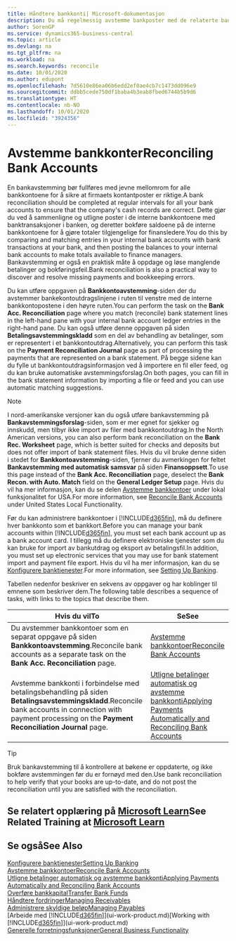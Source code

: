 ```yaml
---
title: Håndtere bankkonti| Microsoft-dokumentasjon
description: Du må regelmessig avstemme bankposter med de relaterte banktransaksjonene i bankkontiene.
author: SorenGP
ms.service: dynamics365-business-central
ms.topic: article
ms.devlang: na
ms.tgt_pltfrm: na
ms.workload: na
ms.search.keywords: reconcile
ms.date: 10/01/2020
ms.author: edupont
ms.openlocfilehash: 7d5610e86ea06b6edd2ef0ae4cb7c1473dd096e9
ms.sourcegitcommit: ddbb5cede750df1baba4b3eab8fbed6744b5b9d6
ms.translationtype: HT
ms.contentlocale: nb-NO
ms.lasthandoff: 10/01/2020
ms.locfileid: "3924356"
---
```

# <a name="reconciling-bank-accounts"></a><span data-ttu-id="3b30f-103">Avstemme bankkonter</span><span class="sxs-lookup"><span data-stu-id="3b30f-103">Reconciling Bank Accounts</span></span>

<span data-ttu-id="3b30f-104">En bankavstemming bør fullføres med jevne mellomrom for alle bankkontoene for å sikre at firmaets kontantposter er riktige.</span><span class="sxs-lookup"><span data-stu-id="3b30f-104">A bank reconciliation should be completed at regular intervals for all your bank accounts to ensure that the company's cash records are correct.</span></span> <span data-ttu-id="3b30f-105">Dette gjør du ved å sammenligne og utligne poster i de interne bankkontoene med banktransaksjoner i banken, og deretter bokføre saldoene på de interne bankkontoene for å gjøre totaler tilgjengelige for finansledere.</span><span class="sxs-lookup"><span data-stu-id="3b30f-105">You do this by comparing and matching entries in your internal bank accounts with bank transactions at your bank, and then posting the balances to your internal bank accounts to make totals available to finance managers.</span></span> <span data-ttu-id="3b30f-106">Bankavstemming er også en praktisk måte å oppdage og løse manglende betalinger og bokføringsfeil.</span><span class="sxs-lookup"><span data-stu-id="3b30f-106">Bank reconciliation is also a practical way to discover and resolve missing payments and bookkeeping errors.</span></span>

<span data-ttu-id="3b30f-107">Du kan utføre oppgaven på **Bankkontoavstemming**-siden der du avstemmer bankekontoutdragslinjene i ruten til venstre med de interne bankkontopostene i den høyre ruten.</span><span class="sxs-lookup"><span data-stu-id="3b30f-107">You can perform the task on the **Bank Acc. Reconciliation** page where you match (reconcile) bank statement lines in the left-hand pane with your internal bank account ledger entries in the right-hand pane.</span></span> <span data-ttu-id="3b30f-108">Du kan også utføre denne oppgaven på siden **Betalingsavstemmingskladd** som en del av behandling av betalinger, som er representert i et bankkontoutdrag.</span><span class="sxs-lookup"><span data-stu-id="3b30f-108">Alternatively, you can perform this task on the **Payment Reconciliation Journal** page as part of processing the payments that are represented on a bank statement.</span></span> <span data-ttu-id="3b30f-109">På begge sidene kan du fylle ut bankkontoutdragsinformasjon ved å importere en fil eller feed, og du kan bruke automatiske avstemmingsforslag.</span><span class="sxs-lookup"><span data-stu-id="3b30f-109">On both pages, you can fill in the bank statement information by importing a file or feed and you can use automatic matching suggestions.</span></span>

> [!NOTE]  
> <span data-ttu-id="3b30f-110">I nord-amerikanske versjoner kan du også utføre bankavstemming på **Bankavstemmingsforslag**-siden, som er mer egnet for sjekker og innskudd, men tilbyr ikke import av filer med bankkontoutdrag.</span><span class="sxs-lookup"><span data-stu-id="3b30f-110">In the North American versions, you can also perform bank reconciliation on the **Bank Rec. Worksheet** page, which is better suited for checks and deposits but does not offer import of bank statement files.</span></span> <span data-ttu-id="3b30f-111">Hvis du vil bruke denne siden i stedet for **Bankkontoavstemming**-siden, fjerner du avmerkingen for feltet **Bankavstemming med automatisk samsvar** på siden **Finansoppsett**.</span><span class="sxs-lookup"><span data-stu-id="3b30f-111">To use this page instead of the **Bank Acc. Reconciliation** page, deselect the **Bank Recon. with Auto. Match** field on the **General Ledger Setup** page.</span></span> <span data-ttu-id="3b30f-112">Hvis du vil ha mer informasjon, kan du se delen [Avstemme bankkontoer](LocalFunctionality/UnitedStates/how-to-reconcile-bank-accounts.md) under lokal funksjonalitet for USA.</span><span class="sxs-lookup"><span data-stu-id="3b30f-112">For more information, see [Reconcile Bank Accounts](LocalFunctionality/UnitedStates/how-to-reconcile-bank-accounts.md) under United States Local Functionality.</span></span>

<span data-ttu-id="3b30f-113">Før du kan administrere bankkontoer i [!INCLUDE[d365fin](includes/d365fin_md.md)], må du definere hver bankkonto som et bankkort.</span><span class="sxs-lookup"><span data-stu-id="3b30f-113">Before you can manage your bank accounts within [!INCLUDE[d365fin](includes/d365fin_md.md)], you must set each bank account up as a bank account card.</span></span> <span data-ttu-id="3b30f-114">I tillegg må du definere elektroniske tjenester som du kan bruke for import av bankutdrag og eksport av betalingsfil.</span><span class="sxs-lookup"><span data-stu-id="3b30f-114">In addition, you must set up electronic services that you may use for bank statement import and payment file export.</span></span> <span data-ttu-id="3b30f-115">Hvis du vil ha mer informasjon, kan du se [Konfigurere banktjenester](bank-setup-banking.md).</span><span class="sxs-lookup"><span data-stu-id="3b30f-115">For more information, see [Setting Up Banking](bank-setup-banking.md).</span></span>

<span data-ttu-id="3b30f-116">Tabellen nedenfor beskriver en sekvens av oppgaver og har koblinger til emnene som beskriver dem.</span><span class="sxs-lookup"><span data-stu-id="3b30f-116">The following table describes a sequence of tasks, with links to the topics that describe them.</span></span>

| <span data-ttu-id="3b30f-117">Hvis du vil</span><span class="sxs-lookup"><span data-stu-id="3b30f-117">To</span></span> | <span data-ttu-id="3b30f-118">Se</span><span class="sxs-lookup"><span data-stu-id="3b30f-118">See</span></span> |
| --- | --- |
| <span data-ttu-id="3b30f-119">Du avstemmer bankkontoer som en separat oppgave på siden **Bankkontoavstemming**.</span><span class="sxs-lookup"><span data-stu-id="3b30f-119">Reconcile bank accounts as a separate task on the **Bank Acc. Reconciliation** page.</span></span> |[<span data-ttu-id="3b30f-120">Avstemme bankkontoer</span><span class="sxs-lookup"><span data-stu-id="3b30f-120">Reconcile Bank Accounts</span></span>](bank-how-reconcile-bank-accounts-separately.md) |
| <span data-ttu-id="3b30f-121">Avstemme bankkonti i forbindelse med betalingsbehandling på siden **Betalingsavstemmingskladd**.</span><span class="sxs-lookup"><span data-stu-id="3b30f-121">Reconcile bank accounts in connection with payment processing on the **Payment Reconciliation Journal** page.</span></span> |[<span data-ttu-id="3b30f-122">Utligne betalinger automatisk og avstemme bankkonti</span><span class="sxs-lookup"><span data-stu-id="3b30f-122">Applying Payments Automatically and Reconciling Bank Accounts</span></span>](receivables-apply-payments-auto-reconcile-bank-accounts.md) |

> [!TIP]
> <span data-ttu-id="3b30f-123">Bruk bankavstemming til å kontrollere at bøkene er oppdaterte, og ikke bokføre avstemmingen før du er fornøyd med den.</span><span class="sxs-lookup"><span data-stu-id="3b30f-123">Use bank reconciliation to help verify that your books are up-to-date, and do not post the reconciliation until you are satisfied with the reconciliation.</span></span>

## <a name="see-related-training-at-microsoft-learn"></a><span data-ttu-id="3b30f-124">Se relatert opplæring på [Microsoft Learn](/learn/paths/reconcile-bank-accounts-dynamics-365-business-central/)</span><span class="sxs-lookup"><span data-stu-id="3b30f-124">See Related Training at [Microsoft Learn](/learn/paths/reconcile-bank-accounts-dynamics-365-business-central/)</span></span>

## <a name="see-also"></a><span data-ttu-id="3b30f-125">Se også</span><span class="sxs-lookup"><span data-stu-id="3b30f-125">See Also</span></span>

[<span data-ttu-id="3b30f-126">Konfigurere banktjenester</span><span class="sxs-lookup"><span data-stu-id="3b30f-126">Setting Up Banking</span></span>](bank-setup-banking.md)  
[<span data-ttu-id="3b30f-127">Avstemme bankkontoer</span><span class="sxs-lookup"><span data-stu-id="3b30f-127">Reconcile Bank Accounts</span></span>](bank-how-reconcile-bank-accounts-separately.md)  
[<span data-ttu-id="3b30f-128">Utligne betalinger automatisk og avstemme bankkonti</span><span class="sxs-lookup"><span data-stu-id="3b30f-128">Applying Payments Automatically and Reconciling Bank Accounts</span></span>](receivables-apply-payments-auto-reconcile-bank-accounts.md)  
[<span data-ttu-id="3b30f-129">Overføre bankkapital</span><span class="sxs-lookup"><span data-stu-id="3b30f-129">Transfer Bank Funds</span></span>](bank-how-transfer-bank-funds.md)  
[<span data-ttu-id="3b30f-130">Håndtere fordringer</span><span class="sxs-lookup"><span data-stu-id="3b30f-130">Managing Receivables</span></span>](receivables-manage-receivables.md)  
[<span data-ttu-id="3b30f-131">Administrere skyldige beløp</span><span class="sxs-lookup"><span data-stu-id="3b30f-131">Managing Payables</span></span>](payables-manage-payables.md)  
<span data-ttu-id="3b30f-132">[Arbeide med [!INCLUDE[d365fin](includes/d365fin_md.md)]](ui-work-product.md)</span><span class="sxs-lookup"><span data-stu-id="3b30f-132">[Working with [!INCLUDE[d365fin](includes/d365fin_md.md)]](ui-work-product.md)</span></span>  
[<span data-ttu-id="3b30f-133">Generelle forretningsfunksjoner</span><span class="sxs-lookup"><span data-stu-id="3b30f-133">General Business Functionality</span></span>](ui-across-business-areas.md)
